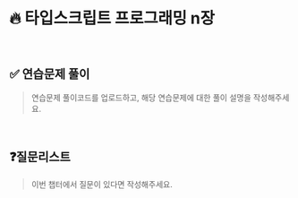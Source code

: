 # 🔥 타입스크립트 프로그래밍 n장


<br/>

## ✅ 연습문제 풀이
> 연습문제 풀이코드를 업로드하고, 해당 연습문제에 대한 풀이 설명을 작성해주세요.

<br/>

## ❓질문리스트
> 이번 챕터에서 질문이 있다면 작성해주세요.

